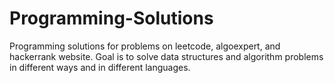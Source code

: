 # Programming-Solutions
Programming solutions for problems on leetcode, algoexpert, and hackerrank website. Goal is to solve data structures and algorithm problems in different ways and in different languages.
